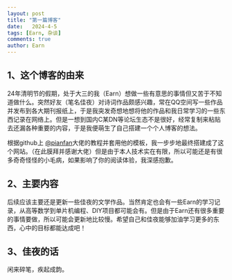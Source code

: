 ```yaml
---
layout: post
title: "第一篇博客"
date:   2024-4-5
tags: [Earn, 杂谈]
comments: true
author: Earn
---
```



## 1、这个博客的由来 
24年清明节的假期，处于大三的我（Earn）想做一些有意思的事情但又苦于不知道做什么。突然好友（笔名佳夜）对诗词作品颇感兴趣，常在QQ空间写一些作品并发布到各大期刊报纸上，于是我突发奇想地想将他的作品和我日常学习的一些东西记录在网络上。但是一想到国内C某DN等论坛生态不是很好，经常复制来粘贴去还漏各种重要的内容，于是我便萌生了自己搭建一个个人博客的想法。  

根据github上 [@pianfan](https://github.com/pianfan)大佬的教程并套用他的模板，我一步步地最终搭建成了这个网站。（在此膜拜并感谢大佬）但是由于本人技术实在有限，所以可能还是有很多奇奇怪怪的小毛病，如果影响了你的阅读体验，我深感抱歉。

## 2、主要内容
后续应该主要还是更新一些佳夜的文学作品。当然肯定也会有一些Earn的学习记录，从高等数学到单片机编程、DIY项目都可能会有。但是由于Earn还有很多重要的事情要做，所以可能会更新地比较慢。希望自己和佳夜能够加油学习更多的东西，心中的目标都能达成吧！

## 3、佳夜的话
闲来碎笔，疾起成韵。
